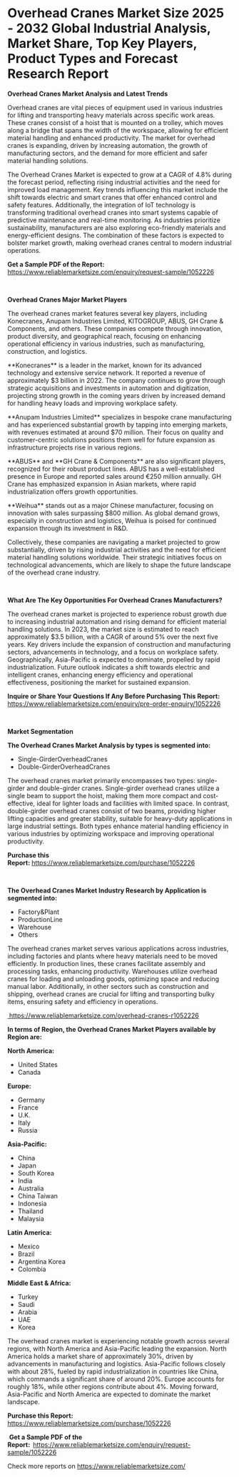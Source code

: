 <p><h1>Overhead Cranes Market Size 2025 - 2032 Global Industrial Analysis, Market Share, Top Key Players, Product Types and Forecast Research Report</h1></p><p><strong>Overhead Cranes Market Analysis and Latest Trends</strong></p>
<p><p>Overhead cranes are vital pieces of equipment used in various industries for lifting and transporting heavy materials across specific work areas. These cranes consist of a hoist that is mounted on a trolley, which moves along a bridge that spans the width of the workspace, allowing for efficient material handling and enhanced productivity. The market for overhead cranes is expanding, driven by increasing automation, the growth of manufacturing sectors, and the demand for more efficient and safer material handling solutions.</p><p>The Overhead Cranes Market is expected to grow at a CAGR of 4.8% during the forecast period, reflecting rising industrial activities and the need for improved load management. Key trends influencing this market include the shift towards electric and smart cranes that offer enhanced control and safety features. Additionally, the integration of IoT technology is transforming traditional overhead cranes into smart systems capable of predictive maintenance and real-time monitoring. As industries prioritize sustainability, manufacturers are also exploring eco-friendly materials and energy-efficient designs. The combination of these factors is expected to bolster market growth, making overhead cranes central to modern industrial operations.</p></p>
<p><strong>Get a Sample PDF of the Report:&nbsp;</strong> <a href="https://www.reliablemarketsize.com/enquiry/request-sample/1052226?utm_campaign=1998&utm_medium=2&utm_source=Github&utm_content=ia&utm_term=23022025&utm_id=overhead-cranes">https://www.reliablemarketsize.com/enquiry/request-sample/1052226</a></p>
<p>&nbsp;</p>
<p><strong>Overhead Cranes Major Market Players</strong></p>
<p><p>The overhead cranes market features several key players, including Konecranes, Anupam Industries Limited, KITOGROUP, ABUS, GH Crane & Components, and others. These companies compete through innovation, product diversity, and geographical reach, focusing on enhancing operational efficiency in various industries, such as manufacturing, construction, and logistics.</p><p>**Konecranes** is a leader in the market, known for its advanced technology and extensive service network. It reported a revenue of approximately $3 billion in 2022. The company continues to grow through strategic acquisitions and investments in automation and digitization, projecting strong growth in the coming years driven by increased demand for handling heavy loads and improving workplace safety.</p><p>**Anupam Industries Limited** specializes in bespoke crane manufacturing and has experienced substantial growth by tapping into emerging markets, with revenues estimated at around $70 million. Their focus on quality and customer-centric solutions positions them well for future expansion as infrastructure projects rise in various regions.</p><p>**ABUS** and **GH Crane & Components** are also significant players, recognized for their robust product lines. ABUS has a well-established presence in Europe and reported sales around €250 million annually. GH Crane has emphasized expansion in Asian markets, where rapid industrialization offers growth opportunities.</p><p>**Weihua** stands out as a major Chinese manufacturer, focusing on innovation with sales surpassing $800 million. As global demand grows, especially in construction and logistics, Weihua is poised for continued expansion through its investment in R&D.</p><p>Collectively, these companies are navigating a market projected to grow substantially, driven by rising industrial activities and the need for efficient material handling solutions worldwide. Their strategic initiatives focus on technological advancements, which are likely to shape the future landscape of the overhead crane industry.</p></p>
<p>&nbsp;</p>
<p><strong>What Are The Key Opportunities For Overhead Cranes Manufacturers?</strong></p>
<p><p>The overhead cranes market is projected to experience robust growth due to increasing industrial automation and rising demand for efficient material handling solutions. In 2023, the market size is estimated to reach approximately $3.5 billion, with a CAGR of around 5% over the next five years. Key drivers include the expansion of construction and manufacturing sectors, advancements in technology, and a focus on workplace safety. Geographically, Asia-Pacific is expected to dominate, propelled by rapid industrialization. Future outlook indicates a shift towards electric and intelligent cranes, enhancing energy efficiency and operational effectiveness, positioning the market for sustained expansion.</p></p>
<p><strong>Inquire or Share Your Questions If Any Before Purchasing This Report:</strong> <a href="https://www.reliablemarketsize.com/enquiry/pre-order-enquiry/1052226?utm_campaign=1998&utm_medium=2&utm_source=Github&utm_content=ia&utm_term=23022025&utm_id=overhead-cranes">https://www.reliablemarketsize.com/enquiry/pre-order-enquiry/1052226</a></p>
<p>&nbsp;</p>
<p><strong>Market Segmentation</strong></p>
<p><strong>The Overhead Cranes Market Analysis by types is segmented into:</strong></p>
<p><ul><li>Single-GirderOverheadCranes</li><li>Double-GirderOverheadCranes</li></ul></p>
<p><p>The overhead cranes market primarily encompasses two types: single-girder and double-girder cranes. Single-girder overhead cranes utilize a single beam to support the hoist, making them more compact and cost-effective, ideal for lighter loads and facilities with limited space. In contrast, double-girder overhead cranes consist of two beams, providing higher lifting capacities and greater stability, suitable for heavy-duty applications in large industrial settings. Both types enhance material handling efficiency in various industries by optimizing workspace and improving operational productivity.</p></p>
<p><strong>Purchase this Report:&nbsp;</strong><a href="https://www.reliablemarketsize.com/purchase/1052226?utm_campaign=1998&utm_medium=2&utm_source=Github&utm_content=ia&utm_term=23022025&utm_id=overhead-cranes">https://www.reliablemarketsize.com/purchase/1052226</a></p>
<p>&nbsp;</p>
<p><strong>The Overhead Cranes Market Industry Research by Application is segmented into:</strong></p>
<p><ul><li>Factory&Plant</li><li>ProductionLine</li><li>Warehouse</li><li>Others</li></ul></p>
<p><p>The overhead cranes market serves various applications across industries, including factories and plants where heavy materials need to be moved efficiently. In production lines, these cranes facilitate assembly and processing tasks, enhancing productivity. Warehouses utilize overhead cranes for loading and unloading goods, optimizing space and reducing manual labor. Additionally, in other sectors such as construction and shipping, overhead cranes are crucial for lifting and transporting bulky items, ensuring safety and efficiency in operations.</p></p>
<p><a href="https://www.reliablemarketsize.com/overhead-cranes-r1052226?utm_campaign=1998&utm_medium=2&utm_source=Github&utm_content=ia&utm_term=23022025&utm_id=overhead-cranes">&nbsp;https://www.reliablemarketsize.com/overhead-cranes-r1052226</a></p>
<p><strong>In terms of Region, the Overhead Cranes Market Players available by Region are:</strong></p>
<p>
    <p> <strong> North America: </strong>
        <ul>
            <li>United States</li>
            <li>Canada</li>
        </ul>
        </p> 
    <p> <strong> Europe: </strong>
        <ul>
            <li>Germany</li>
            <li>France</li>
            <li>U.K.</li>
            <li>Italy</li>
            <li>Russia</li>
        </ul>
        </p> 
    <p> <strong> Asia-Pacific: </strong>
        <ul>
            <li>China</li>
            <li>Japan</li>
            <li>South Korea</li>
            <li>India</li>
            <li>Australia</li>
            <li>China Taiwan</li>
            <li>Indonesia</li>
            <li>Thailand</li>
            <li>Malaysia</li>
        </ul>
        </p> 
    <p> <strong> Latin America: </strong>
        <ul>
            <li>Mexico</li>
            <li>Brazil</li>
            <li>Argentina Korea</li>
            <li>Colombia</li>
        </ul>
        </p> 
    <p> <strong> Middle East & Africa: </strong>
        <ul>
            <li>Turkey</li>
            <li>Saudi</li>
            <li>Arabia</li>
            <li>UAE</li>
            <li>Korea</li>
        </ul>
    </p>
    </p>
<p><p>The overhead cranes market is experiencing notable growth across several regions, with North America and Asia-Pacific leading the expansion. North America holds a market share of approximately 30%, driven by advancements in manufacturing and logistics. Asia-Pacific follows closely with about 28%, fueled by rapid industrialization in countries like China, which commands a significant share of around 20%. Europe accounts for roughly 18%, while other regions contribute about 4%. Moving forward, Asia-Pacific and North America are expected to dominate the market landscape.</p></p>
<p><strong>Purchase this Report: </strong><a href="https://www.reliablemarketsize.com/purchase/1052226?utm_campaign=1998&utm_medium=2&utm_source=Github&utm_content=ia&utm_term=23022025&utm_id=overhead-cranes">https://www.reliablemarketsize.com/purchase/1052226</a></p>
<p>&nbsp;<strong>Get a Sample PDF of the Report:&nbsp;&nbsp;</strong><a href="https://www.reliablemarketsize.com/enquiry/request-sample/1052226?utm_campaign=1998&utm_medium=2&utm_source=Github&utm_content=ia&utm_term=23022025&utm_id=overhead-cranes">https://www.reliablemarketsize.com/enquiry/request-sample/1052226</a></p>
<p><strong></strong></p>
<p>Check more reports on <a href="https://www.reliablemarketsize.com/?utm_campaign=1998&utm_medium=2&utm_source=Github&utm_content=ia&utm_term=23022025&utm_id=overhead-cranes">https://www.reliablemarketsize.com/</a></p>